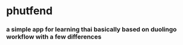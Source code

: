 # phutfend

### a simple app for learning thai basically based on duolingo workflow with a few differences
